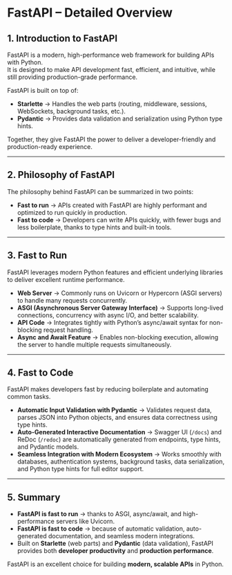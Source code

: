 # FastAPI – Detailed Overview

## 1. Introduction to FastAPI
FastAPI is a modern, high-performance web framework for building APIs with Python.  
It is designed to make API development fast, efficient, and intuitive, while still providing production-grade performance.  

FastAPI is built on top of:
- **Starlette** → Handles the web parts (routing, middleware, sessions, WebSockets, background tasks, etc.).  
- **Pydantic** → Provides data validation and serialization using Python type hints.  

Together, they give FastAPI the power to deliver a developer-friendly and production-ready experience.

---

## 2. Philosophy of FastAPI
The philosophy behind FastAPI can be summarized in two points:

- **Fast to run** → APIs created with FastAPI are highly performant and optimized to run quickly in production.  
- **Fast to code** → Developers can write APIs quickly, with fewer bugs and less boilerplate, thanks to type hints and built-in tools.

---

## 3. Fast to Run
FastAPI leverages modern Python features and efficient underlying libraries to deliver excellent runtime performance.

- **Web Server** → Commonly runs on Uvicorn or Hypercorn (ASGI servers) to handle many requests concurrently.  
- **ASGI (Asynchronous Server Gateway Interface)** → Supports long-lived connections, concurrency with async I/O, and better scalability.  
- **API Code** → Integrates tightly with Python’s async/await syntax for non-blocking request handling.  
- **Async and Await Feature** → Enables non-blocking execution, allowing the server to handle multiple requests simultaneously.

---

## 4. Fast to Code
FastAPI makes developers fast by reducing boilerplate and automating common tasks.

- **Automatic Input Validation with Pydantic** → Validates request data, parses JSON into Python objects, and ensures data correctness using type hints.  
- **Auto-Generated Interactive Documentation** → Swagger UI (`/docs`) and ReDoc (`/redoc`) are automatically generated from endpoints, type hints, and Pydantic models.  
- **Seamless Integration with Modern Ecosystem** → Works smoothly with databases, authentication systems, background tasks, data serialization, and Python type hints for full editor support.

---

## 5. Summary
- **FastAPI is fast to run** → thanks to ASGI, async/await, and high-performance servers like Uvicorn.  
- **FastAPI is fast to code** → because of automatic validation, auto-generated documentation, and seamless modern integrations.  
- Built on **Starlette** (web parts) and **Pydantic** (data validation), FastAPI provides both **developer productivity** and **production performance**.  

FastAPI is an excellent choice for building **modern, scalable APIs** in Python.
